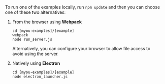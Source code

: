 To run one of the examples locally, run `npm update` and then you can choose one of these two alternatives:

1. From the browser using __Webpack__

    ```
    cd [myou-examples]/[example]
    webpack
    node run_server.js
    ```

    Alternatively, you can configure your browser to allow file access to avoid using the server.

2. Natively using __Electron__

    ```
    cd [myou-examples]/[example]
    node electron_launcher.js
    ```
